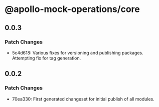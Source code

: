 # @apollo-mock-operations/core

## 0.0.3

### Patch Changes

- 5c4d618: Various fixes for versioning and publishing packages. Attempting fix for tag generation.

## 0.0.2

### Patch Changes

- 70ea330: First generated changeset for initial publish of all modules.
